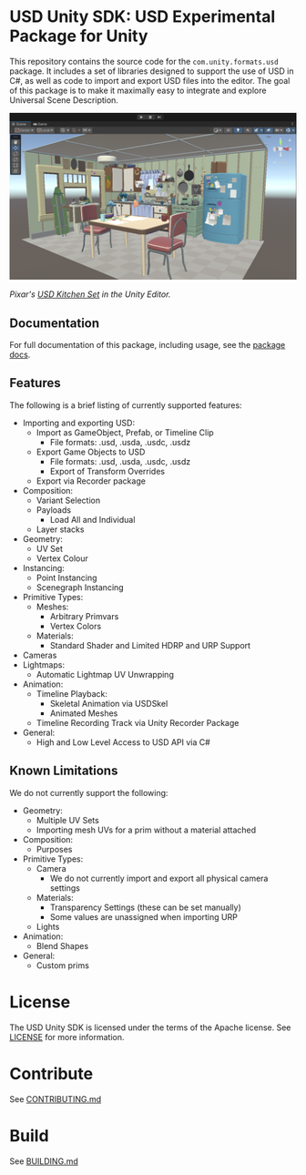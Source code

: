 # USD Unity SDK: USD Experimental Package for Unity

This repository contains the source code for the `com.unity.formats.usd` package. It includes a set of libraries designed to support the use of USD in C#, as well as code to import and export USD files into the editor. The goal of this package is to make it maximally easy to integrate and explore Universal Scene Description.

![Pixar's USD kitchen Set in the Unity Editor](package/com.unity.formats.usd/Documentation~/Images/USD_header.png)

*Pixar's [USD Kitchen Set](https://openusd.org/release/dl_kitchen_set.html) in the Unity Editor.*

## Documentation

For full documentation of this package, including usage, see the [package docs](package/com.unity.formats.usd/Documentation~/USD.md).

## Features

The following is a brief listing of currently supported features:

* Importing and exporting USD:
    * Import as GameObject, Prefab, or Timeline Clip
        * File formats: .usd, .usda, .usdc, .usdz
    * Export Game Objects to USD
        * File formats: .usd, .usda, .usdc, .usdz
        * Export of Transform Overrides
    * Export via Recorder package
* Composition:
    * Variant Selection
    * Payloads
        * Load All and Individual
    * Layer stacks
* Geometry:
    * UV Set
    * Vertex Colour
* Instancing:
    * Point Instancing
    * Scenegraph Instancing
* Primitive Types:
    * Meshes:
        * Arbitrary Primvars
        * Vertex Colors
    * Materials:
        * Standard Shader and Limited HDRP and URP Support
* Cameras
* Lightmaps:
    * Automatic Lightmap UV Unwrapping
* Animation:
    * Timeline Playback:
        * Skeletal Animation via USDSkel
        * Animated Meshes
    * Timeline Recording Track via Unity Recorder Package
* General:
    * High and Low Level Access to USD API via C#

## Known Limitations

We do not currently support the following:

* Geometry:
    * Multiple UV Sets
    * Importing mesh UVs for a prim without a material attached
* Composition:
    * Purposes
* Primitive Types:
    * Camera
        * We do not currently import and export all physical camera settings
    * Materials:
        * Transparency Settings (these can be set manually)
        * Some values are unassigned when importing URP
    * Lights
* Animation:
    * Blend Shapes
* General:
    * Custom prims

# License

The USD Unity SDK is licensed under the terms of the Apache
license. See [LICENSE](LICENSE) for more information.

# Contribute

See [CONTRIBUTING.md](CONTRIBUTING.md)

# Build
See [BUILDING.md](BUILDING.md)